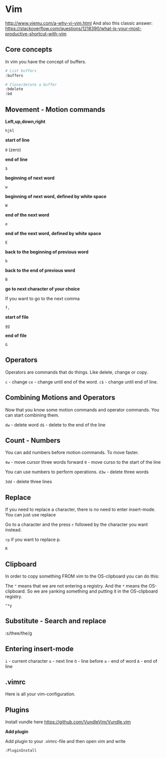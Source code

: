 # Vim

http://www.viemu.com/a-why-vi-vim.html
And also this classic answer: https://stackoverflow.com/questions/1218390/what-is-your-most-productive-shortcut-with-vim


## Core concepts

In vim you have the concept of buffers.

```bash
# List buffers
:buffers

# Close/delete a buffer
:bdelete
:bd
```

## Movement - Motion commands

**Left,up,down,right**

`hjkl`

**start of line**

`0` (zero)

**end of line**

`$`

**beginning of next word**

`w`

**beginning of next word, defined by white space**

`W`

**end of the next word**

`e`

**end of the next word, defined by white space**

`E`

**back to the beginning of previous word**

`b`

**back to the end of previous word**

`B`

**go to next character of your choice**

If you want to go to the next comma

`f,`

**start of file**

`gg`

**end of file**

`G`

## Operators

Operators are commands that do things. Like delete, change or copy. 

`c` - change
`ce` - change until end of the word.
`c$` - change until end of line.


## Combining Motions and Operators

Now that you know some motion commands and operator commands. You can start combining them.

`dw` - delete word
`d$` - delete to the end of the line

## Count - Numbers

You can add numbers before motion commands. To move faster.

`4w` - move cursor three words forward
`0` - move curso to the start of the line

You can use numbers to perform operations.
`d3w` - delete three words

`3dd` - delete three lines


## Replace

If you need to replace a character, there is no need to enter insert-mode. You can just use replace


Go to a character and the press `r` followed by the character you want instead.

`rp` if you want to replace p.

`R`

## Clipboard

In order to copy something FROM vim to the OS-clipboard you can do this:

The `"` means that we are not entering a registry. And the `*` means the OS-clipboard. So we are yanking something and putting it in the OS-clipboard registry.

```
"*y
```

## Substitute - Search and replace

:s/thee/the/g

## Entering insert-mode

`i` - current character
`o` - next line
`O` - line before
`a` - end of word
`A` - end of line

## .vimrc

Here is all your vim-configuration.


## Plugins

Install vundle here
https://github.com/VundleVim/Vundle.vim

**Add plugin**

Add plugin to your .vimrc-file and then open vim and write

`:PluginInstall`